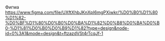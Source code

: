 Фигма https://www.figma.com/file/UXftXhbJKnXpI6mgPXiwkr/%D0%B0%D1%80%D1%82-%D0%BF%D1%80%D0%B0%D0%BA%D1%82%D0%B8%D0%BA%D0%B0-%D1%81%D0%B0%D0%B9%D1%82?type=design&node-id=0%3A1&mode=design&t=ftzazdVSt4rTcqJf-1
